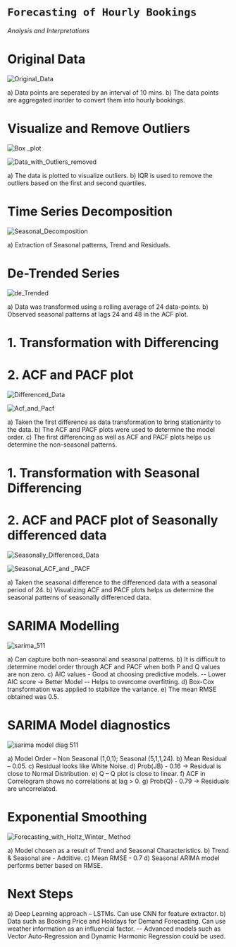 # **`Forecasting of Hourly Bookings`**

_Analysis and Interpretations_
# Original Data

![Original_Data](https://user-images.githubusercontent.com/103120317/162107984-19f150a3-3a14-4ca8-b055-f56c0a34978f.png)

a) Data points are seperated by an interval of 10 mins.
b) The data points are aggregated inorder to convert them into hourly bookings.

# Visualize and Remove Outliers

![Box _plot](https://user-images.githubusercontent.com/103120317/162108339-c49b5f4c-98b1-4ed3-bce3-5538c473677e.png)

![Data_with_Outliers_removed](https://user-images.githubusercontent.com/103120317/162108378-a13f0cd0-b76f-408e-8db4-bed07eb7fffc.png)

a) The data is plotted to visualize outliers.
b) IQR is used to remove the outliers based on the first and second quartiles.

# Time Series Decomposition

![Seasonal_Decomposition](https://user-images.githubusercontent.com/103120317/162108521-94dbe5fb-c1fb-4ca5-b449-60386cb53d46.png)

a) Extraction of Seasonal patterns, Trend and Residuals.

# De-Trended Series

![de_Trended](https://user-images.githubusercontent.com/103120317/162108821-eb281f93-40fe-4c11-902f-16b22fe12855.png)

a) Data was transformed using a rolling average of 24 data-points.
b) Observed seasonal patterns at lags 24 and 48 in the ACF plot.

# 1. Transformation with Differencing
# 2. ACF and PACF plot

![Differenced_Data](https://user-images.githubusercontent.com/103120317/162108434-66fb1f3a-a034-4106-9deb-4256e2b9ba49.png)

![Acf_and_Pacf](https://user-images.githubusercontent.com/103120317/162109049-065c33e1-29b0-49fb-816a-7a55f56ce4b8.png)

a) Taken the first difference as data transformation to bring stationarity to the data.
b) The ACF and PACF plots were used to determine the model order.
c) The first differencing as well as ACF and PACF plots helps us determine the non-seasonal patterns.

# 1. Transformation with Seasonal Differencing
# 2. ACF and PACF plot of Seasonally differenced data

![Seasonally_Differenced_Data](https://user-images.githubusercontent.com/103120317/162109334-65894c39-a401-4429-9b2e-5fed29fe9a31.png)

![Seasonal_ACF_and _PACF](https://user-images.githubusercontent.com/103120317/162109402-48a4852b-1793-419b-add8-9e8624bfdc2b.png)

a) Taken the seasonal difference to the differenced data with a seasonal period of 24.
b) Visualizing ACF and PACF plots helps us determine the seasonal patterns of seasonally differenced data.

# SARIMA Modelling

![sarima_511](https://user-images.githubusercontent.com/103120317/162109442-b193f42a-8ce8-46c5-8e5b-fedda7645117.png)

a) Can capture both non-seasonal and seasonal patterns.
b) It is difficult to determine model order through ACF and PACF when both P and Q values are non zero.
c) AIC values - Good at choosing predictive models.
    -- Lower AIC score -> Better Model
    -- Helps to overcome overfitting.
d) Box-Cox transformation was applied to stabilize the variance.
e) The mean RMSE obtained was 0.5.

# SARIMA Model diagnostics

![sarima model diag 511](https://user-images.githubusercontent.com/103120317/162109678-2fb603c0-a345-46a7-b848-beac3e2c47c8.png)

a) Model Order – Non Seasonal (1,0,1); Seasonal (5,1,1,24).
b) Mean Residual – 0.05.
c) Residual looks like White Noise.
d) Prob(JB) - 0.16 -> Residual is close to Normal Distribution.
e) Q – Q plot is close to linear.
f) ACF in Correlogram shows no correlations at lag > 0. 
g) Prob(Q) - 0.79 -> Residuals are uncorrelated.

# Exponential Smoothing

![Forecasting_with_Holtz_Winter_ Method](https://user-images.githubusercontent.com/103120317/162110017-cd964fa3-1430-434a-b159-65b03be38976.png)

a) Model chosen as a result of Trend and Seasonal Characteristics.
b) Trend & Seasonal are - Additive.
c) Mean RMSE - 0.7
d) Seasonal ARIMA model performs better based on RMSE.

# Next Steps

a) Deep Learning approach – LSTMs. Can use CNN for feature extractor.
b) Data such as Booking Price and Holidays for Demand Forecasting.  Can use weather information as an influencial factor.
   -- Advanced models such as Vector Auto-Regression and Dynamic Harmonic Regression could be used.


